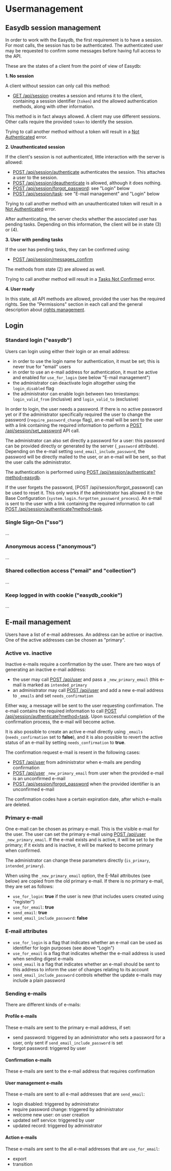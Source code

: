 # Usermanagement

## Easydb session management

In order to work with the Easydb, the first requirement is to have a session. For most calls, the session has to be authenticated.
The authenticated user may be requested to confirm some messages before having full access to the API.

These are the states of a client from the point of view of Easydb:

**1. No session**

A client without session can only call this method:

- [GET /api/session](/technical/api/session/session.md) creates a session and returns it to the client, containing a session identifier (`token`)
and the allowed authentication methods, along with other information.

This method is in fact always allowed. A client may use different sessions. Other calls require the provided `token` to identify the session.

Trying to call another method without a token will result in a [Not Authenticated](/technical/errors/errors.md#not_authenticated) error.

**2. Unauthenticated session**

If the client's session is not authenticated, little interaction with the server is allowed:

- [POST /api/session/authenticate](/technical/api/session/session.md) authenticates the session. This attaches a user to the session.
- [POST /api/session/deauthenticate](/technical/api/session/session.md) is allowed, although it does nothing.
- [POST /api/session/forgot_password](/technical/api/session/session.md): see "Login" below
- [POST /api/session/task](/technical/api/session/session.md): see "E-mail management" and "Login" below

Trying to call another method with an unauthenticated token will result in a [Not Authenticated](/technical/errors/errors.md#not_authenticated) error.

After authenticating, the server checks whether the associated user has pending tasks. Depending on this information,
the client will be in state (3) or (4).

**3. User with pending tasks**

If the user has pending tasks, they can be confirmed using:

- [POST /api/session/messages_confirm](/technical/api/session/session.md)

The methods from state (2) are allowed as well.

Trying to call another method will result in a [Tasks Not Confirmed](/technical/errors/errors.md#tasks_not_confirmed) error.

**4. User ready**

In this state, all API methods are allowed, provided the user has the required rights. See the "Permissions" section
in each call and the general description about [rights management](/technical/rightsmanagement/rightsmanagement.md).




## Login

### Standard login ("easydb")

Users can login using either their login or an email address:

- in order to use the login name for authentication, it must be set; this is never true for "email" users
- in order to use an e-mail address for authentication, it must be active and enabled for `use_for_login` (see below "E-mail management")
- the administrator can deactivate login altogether using the `login_disabled` flag
- the administrator can enable login between two tmiestamps: `login_valid_from` (inclusive) and `login_valid_to` (exclusive)

In order to login, the user needs a password. If there is no active password yet or if the administrator specifically
required the user to change the password (`require_password_change` flag), an e-mail will be sent to the user with a
link containing the required information to perform a [POST /api/session/set_password](/technical/api/session/session.md) API call.

The administrator can also set directly a password for a user: this password can be provided directly or generated by the server
(`_password` attribute). Depending on the e-mail setting `send_email_include_password`, the password will be directly mailed to
the user, or an e-mail will be sent, so that the user calls the administrator.

The authentication is performed using [POST /api/session/authenticate?method=easydb](/technical/api/session/session.md).

If the user forgets the password, [POST /api/session/forgot_password] can be used to reset it. This only works if the
administrator has allowed it in the Base Configuration (`system.login.forgotten_password_process`).
An e-mail is sent to the user with a link containing the required information to call
[POST /api/session/authenticate?method=task](/technical/api/session/session.md).

### Single Sign-On ("sso")

...

### Anonymous access ("anonymous")

...

### Shared collection access ("email" and "collection")

...

### Keep logged in with cookie ("easydb_cookie")

...




## E-mail management

Users have a list of e-mail addresses. An address can be active or inactive. One of the active addresses can be chosen as "primary".

### Active vs. inactive

Inactive e-mails require a confirmation by the user. There are two ways of generating an inactive e-mail address:

- the user may call [POST /api/user](/technical/api/user/user.md) and pass a `_new_primary_email` (this e-mail is marked as `intended_primary`
- an administrator may call [POST /api/user](/technical/api/user/user.md) and add a new e-mail address to `_emails` and set `needs_confirmation`

Either way, a message will be sent to the user requesting confirmation. The e-mail contains the required information to call
[POST /api/session/authenticate?method=task](/technical/api/session/session.md). Upon successful completion of the confirmation process, the e-mail will become
active.

It is also possible to create an active e-mail directly using `_emails` (`needs_confirmation` set to **false**), and it is also possible
to revert the active status of an e-mail by setting `needs_confirmation` to **true**.

The confirmation request e-mail is resent in the following cases:

- [POST /api/user](/technical/api/user/user.md) from administrator when e-mails are pending confirmation
- [POST /api/user](/technical/api/user/user.md) `_new_primary_email` from user when the provided e-mail is an unconfirmed e-mail
- [POST /api/session/forgot_password](/technical/api/session/session.md) when the provided identifier is an unconfirmed e-mail

The confirmation codes have a certain expiration date, after which e-mails are deleted.

### Primary e-mail

One e-mail can be chosen as primary e-mail. This is the visible e-mail for the user. The user can set the primary e-mail using
[POST /api/user](/technical/api/user/user.md) `_new_primary_email`. If the e-mail exists and is active, it will be set to be the primary; if it exists
and is inactive, it will be marked to become primary when confirmed.

The administrator can change these parameters directly (`is_primary`, `intended_primary`).

When using the `_new_primary_email` option, the E-Mail attributes (see below) are copied from the old primary e-mail.
If there is no primary e-mail, they are set as follows:

- `use_for_login`: **true** if the user is new (that includes users created using "register")
- `use_for_email`: **true**
- `send_email`: **true**
- `send_email_include_password`: **false**

### E-mail attributes

- `use_for_login` is a flag that indicates whether an e-mail can be used as identifier for login purposes (see above "Login")
- `use_for_email` is a flag that indicates whether the e-mail address is used when sending digest e-mails
- `send_email` is a flag that indicates whether an e-mail should be sent to this address to inform the user of changes relating to its account
- `send_email_include_password` controls whether the update e-mails may include a plain password

### Sending e-mails

There are different kinds of e-mails:

#### Profile e-mails

These e-mails are sent to the primary e-mail address, if set:

- send password: triggered by an administrator who sets a password for a user, only sent if `send_email_include_password` is set
- forgot password: triggered by user

#### Confirmation e-mails

These e-mails are sent to the e-mail address that requires confirmation

#### User management e-mails

These e-mails are sent to all e-mail addresses that are `send_email`:

- login disabled: triggered by administrator
- require password change: triggered by administrator
- welcome new user: on user creation
- updated self service: triggered by user
- updated record: triggered by administrator

#### Action e-mails

These e-mails are sent to the all e-mail addresses that are `use_for_email`:

- export
- transition


